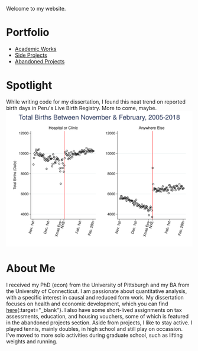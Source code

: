 <head>
<!-- Global site tag (gtag.js) - Google Analytics -->
<script async src="https://www.googletagmanager.com/gtag/js?id=G-Q91MKWFJ5G"></script>
<script>
  window.dataLayer = window.dataLayer || [];
  function gtag(){dataLayer.push(arguments);}
  gtag('js', new Date());

  gtag('config', 'G-Q91MKWFJ5G');
</script>
</head> 

Welcome to my website. 
# Portfolio
+ [Academic Works](/academic.md) 
+ [Side Projects](/side.md)
+ [Abandoned Projects](/graveyard.md)

# Spotlight
While writing code for my dissertation, I found this neat trend on reported birth days in Peru's Live Birth Registry. More to come, maybe.
![Main](/pictures/peru_hospital_vs_other_births2005-2018.svg) 

# About Me
I received my PhD (econ) from the University of Pittsburgh and my BA from the University of Connecticut. I am passionate about quantitative analysis, with a specific interest in causal and reduced form work. My dissertation focuses on health and economic development, which you can find [here](http://d-scholarship.pitt.edu/44976/){:target="_blank"}. I also have some short-lived assignments on tax assessments, education, and housing vouchers, some of which is featured in the abandoned projects section. Aside from projects, I like to stay active. I played tennis, mainly doubles, in high school and still play on occassion. I've moved to more solo activities during graduate school, such as lifting weights and running.
